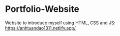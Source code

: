 # Portfolio-Website
 Website to introduce myself using HTML, CSS and JS: https://anhtuandao1311.netlify.app/
